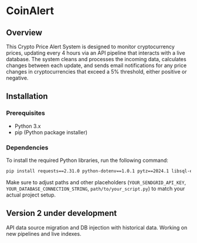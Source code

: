 # CoinAlert

## Overview
This Crypto Price Alert System is designed to monitor cryptocurrency prices, updating every 4 hours via an API pipeline that interacts with a live database. The system cleans and processes the incoming data, calculates changes between each update, and sends email notifications for any price changes in cryptocurrencies that exceed a 5% threshold, either positive or negative.

## Installation

### Prerequisites
- Python 3.x
- pip (Python package installer)

### Dependencies
To install the required Python libraries, run the following command:

```bash
pip install requests==2.31.0 python-dotenv==1.0.1 pytz==2024.1 libsql-experimental==0.0.34 sendgrid==6.11.0 pandas==2.2.2
```


Make sure to adjust paths and other placeholders (`YOUR_SENDGRID_API_KEY`, `YOUR_DATABASE_CONNECTION_STRING`, `path/to/your_script.py`) to match your actual project setup.

## Version 2 under development
API data source migration and DB injection with historical data. Working on new pipelines and live indexes.